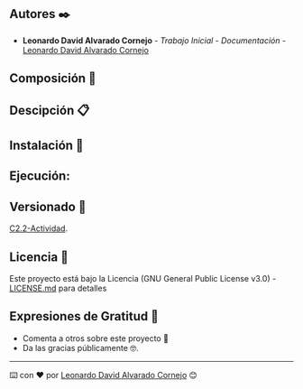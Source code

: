 ## Autores ✒️

* **Leonardo David Alvarado Cornejo** - *Trabajo Inicial* - *Documentación* - [Leonardo David Alvarado Cornejo](https://github.com/Leonardo-David-Alvarado-Cornejo)

## Composición 🚀

## Descipción  📋

## Instalación 🔧

## Ejecución: 

## Versionado 📌

[C2.2-Actividad](https://github.com/Leonardo-David-Alvarado-Cornejo/C2.2-Actividad/tags).

## Licencia 📄

Este proyecto está bajo la Licencia (GNU General Public License v3.0) -  [LICENSE.md](LICENSE) para detalles

## Expresiones de Gratitud 🎁

* Comenta a otros sobre este proyecto 📢
* Da las gracias públicamente 🤓.

---
⌨️ con ❤️ por [Leonardo David Alvarado Cornejo](https://github.com/Leonardo-David-Alvarado-Cornejo) 😊
